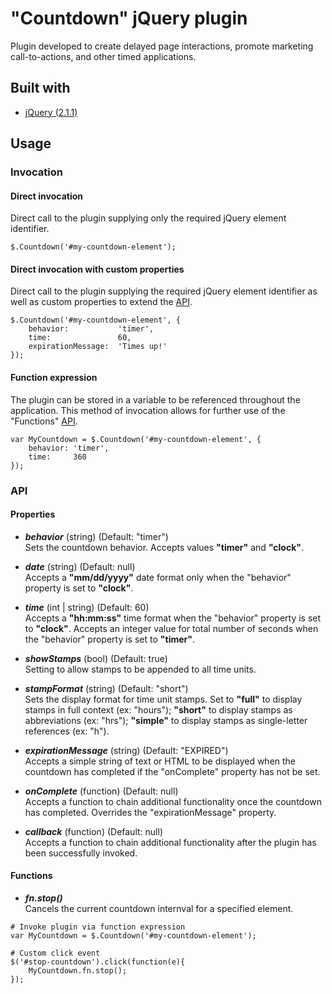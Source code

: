 # "Countdown" jQuery plugin
Plugin developed to create delayed page interactions, promote marketing call-to-actions, and other timed applications.

## Built with
* [jQuery (2.1.1)](https://code.jquery.com/jquery-2.1.1.min.js)

## Usage
### Invocation
#### Direct invocation 
Direct call to the plugin supplying only the required jQuery element identifier.
```
$.Countdown('#my-countdown-element');
```

#### Direct invocation with custom properties
Direct call to the plugin supplying the required jQuery element identifier as well as custom properties to extend the [API](#api).
```
$.Countdown('#my-countdown-element', {
    behavior:           'timer',
    time:               60,
    expirationMessage:  'Times up!'
});
```

#### Function expression
The plugin can be stored in a variable to be referenced throughout the application. This method of invocation allows for further use of the "Functions" [API](#api).
```
var MyCountdown = $.Countdown('#my-countdown-element', {
    behavior: 'timer',
    time:     360
});
```

### API
#### Properties
* ***behavior*** (string) (Default: "timer")\
Sets the countdown behavior. Accepts values **"timer"** and **"clock"**.

* ***date*** (string) (Default: null)\
Accepts a **"mm/dd/yyyy"** date format only when the "behavior" property is set to **"clock"**.

* ***time*** (int | string) (Default: 60)\
Accepts a **"hh:mm:ss"** time format when the "behavior" property is set to **"clock"**. Accepts an integer value for total number of seconds when the "behavior" property is set to **"timer"**.

* ***showStamps*** (bool) (Default: true)\
Setting to allow stamps to be appended to all time units.

* ***stampFormat*** (string) (Default: "short")\
Sets the display format for time unit stamps. Set to **"full"** to display stamps in full context (ex: "hours"); **"short"** to display stamps as abbreviations (ex: "hrs"); **"simple"** to display stamps as single-letter references (ex: "h").

* ***expirationMessage*** (string) (Default: "EXPIRED")\
Accepts a simple string of text or HTML to be displayed when the countdown has completed if the "onComplete" property has not be set.

* ***onComplete*** (function) (Default: null)\
Accepts a function to chain additional functionality once the countdown has completed. Overrides the "expirationMessage" property.

* ***callback*** (function) (Default: null)\
Accepts a function to chain additional functionality after the plugin has been successfully invoked.

#### Functions
* ***fn.stop()***\
Cancels the current countdown internval for a specified element.
```
# Invoke plugin via function expression
var MyCountdown = $.Countdown('#my-countdown-element');

# Custom click event
$('#stop-countdown').click(function(e){
    MyCountdown.fn.stop();
});
```